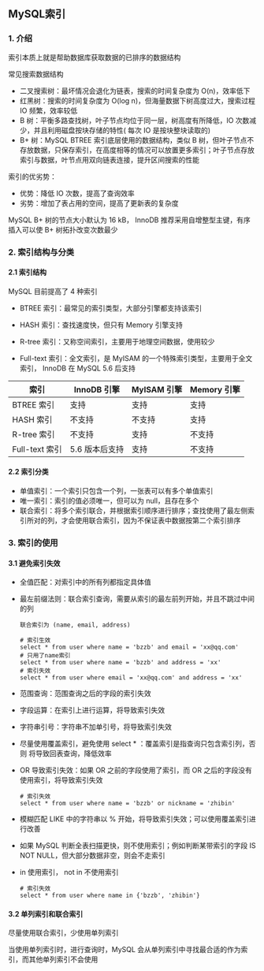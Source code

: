 ## MySQL索引

### 1. 介绍

索引本质上就是帮助数据库获取数据的已排序的数据结构

常见搜索数据结构

- 二叉搜索树：最坏情况会退化为链表，搜索的时间复杂度为 O(n)，效率低下
- 红黑树：搜索的时间复杂度为 O(log n)，但海量数据下树高度过大，搜索过程 IO 频繁，效率较低
- B 树：平衡多路查找树，叶子节点均位于同一层，树高度有所降低，IO 次数减少，并且利用磁盘按块存储的特性( 每次 IO 是按块整块读取的)
- B+ 树：MySQL BTREE 索引底层使用的数据结构，类似 B 树，但叶子节点不存放数据，只保存索引，在高度相等的情况可以放置更多索引；叶子节点存放索引与数据，叶节点用双向链表连接，提升区间搜索的性能

索引的优劣势：

- 优势：降低 IO 次数，提高了查询效率
- 劣势：增加了表占用的空间，提高了更新表的复杂度

MySQL B+ 树的节点大小默认为 16 kB， InnoDB 推荐采用自增整型主键，有序插入可以使 B+ 树拓扑改变次数最少



### 2. 索引结构与分类

#### 2.1 索引结构

MySQL 目前提高了 4 种索引

- BTREE 索引：最常见的索引类型，大部分引擎都支持该索引

- HASH 索引：查找速度快，但只有 Memory 引擎支持
- R-tree 索引：又称空间索引，主要用于地理空间数据，使用较少
- Full-text 索引：全文索引，是 MyISAM 的一个特殊索引类型，主要用于全文索引， InnoDB 在 MySQL 5.6 后支持

| 索引           | InnoDB 引擎    | MyISAM 引擎 | Memory 引擎 |
| -------------- | -------------- | ----------- | ----------- |
| BTREE 索引     | 支持           | 支持        | 支持        |
| HASH 索引      | 不支持         | 不支持      | 支持        |
| R-tree 索引    | 不支持         | 支持        | 不支持      |
| Full-text 索引 | 5.6 版本后支持 | 支持        | 不支持      |

#### 2.2 索引分类

- 单值索引：一个索引只包含一个列，一张表可以有多个单值索引
- 唯一索引：索引的值必须唯一，但可以为 null，且存在多个 
- 联合索引：将多个索引联合，并根据索引顺序进行排序；查找使用了最左侧索引所对的列，才会使用联合索引，因为不保证表中数据按第二个索引排序



### 3. 索引的使用

#### 3.1 避免索引失效

- 全值匹配：对索引中的所有列都指定具体值

- 最左前缀法则：联合索引查询，需要从索引的最左前列开始，并且不跳过中间的列

  ``` mysql
  联合索引为 (name, email, address)
  
  # 索引生效
  select * from user where name = 'bzzb' and email = 'xx@qq.com'
  # 只用了name索引
  select * from user where name = 'bzzb' and address = 'xx'
  # 索引失效
  select * from user where email = 'xx@qq.com' and address = 'xx'
  ```

- 范围查询：范围查询之后的字段的索引失效

- 字段运算：在索引上进行运算，将导致索引失效

- 字符串引号：字符串不加单引号，将导致索引失效

- 尽量使用覆盖索引，避免使用 select * ：覆盖索引是指查询只包含索引列，否则 将导致回表查询，降低效率

- OR 导致索引失效：如果 OR 之前的字段使用了索引，而 OR 之后的字段没有使用索引，将导致索引失效

  ``` mysql
  # 索引失效
  select * from user where name = 'bzzb' or nickname = 'zhibin'
  ```

- 模糊匹配 LIKE 中的字符串以 % 开始，将导致索引失效；可以使用覆盖索引进行改善

- 如果 MySQL 判断全表扫描更快，则不使用索引；例如判断某带索引的字段 IS NOT NULL，但大部分数据非空，则会不走索引

- in 使用索引， not in 不使用索引

  ``` mysql
  # 索引失效
  select * from user where name in {'bzzb', 'zhibin'}
  ```

#### 3.2 单列索引和联合索引

尽量使用联合索引，少使用单列索引

当使用单列索引时，进行查询时，MySQL 会从单列索引中寻找最合适的作为索引，而其他单列索引不会使用